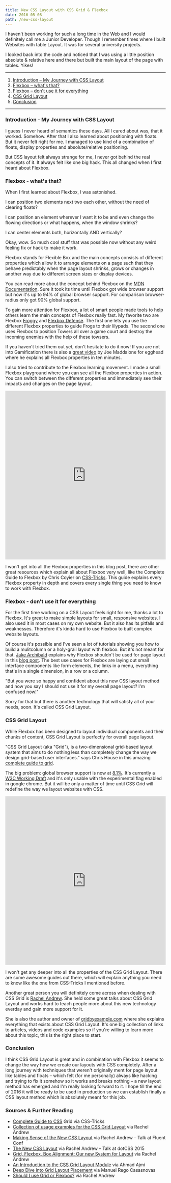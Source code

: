 ```yaml
---
title: New CSS Layout with CSS Grid & Flexbox
date: 2016-05-08
path: /new-css-layout
---
```


I haven't been working for such a long time in the Web and I would definitely call me a Junior Developer. Though I remember times where I built Websites with table Layout. It was for several university projects. 

I looked back into the code and noticed that I was using a little position absolute & relative here and there but built the main layout of the page with tables. Yikes!

---

1. [Introduction – My Journey with CSS Layout](#introduction)
2. [Flexbox – what's that?](flexbox-whats-that)
3. [Flexbox – don't use it for everything](#flexbox-dont-use-it-for-everything)
4. [CSS Grid Layout](#css-grid-layout)
5. [Conclusion](#conclusion)

---

### <a name="introduction"></a>Introduction - My Journey with CSS Layout

I guess I never heard of semantics these days. All I cared about was, that it worked. Somehow. After that I also learned about positioning with floats. But it never felt right for me. I managed to use kind of a combination of floats, display properties and absolute/relative positioning. 

But CSS layout felt always strange for me, I never got behind the real concepts of it. It always felt like one big hack. This all changed when I first heard about Flexbox.

### <a name="flexbox-whats-that"></a>Flexbox - what's that?

When I first learned about Flexbox, I was astonished. 

I can position two elements next two each other, without the need of clearing floats? 

I can position an element wherever I want it to be and even change the flowing directions or what happens, when the window shrinks? 

I can center elements both, horizontally AND vertically? 

Okay, wow. So much cool stuff that was possible now without any weird feeling fix or hack to make it work.

Flexbox stands for Flexible Box and the main concepts consists of different properties which allow it to arrange elements on a page such that they behave predictably when the page layout shrinks, grows or changes in another way due to different screen sizes or display devices.

You can read more about the concept behind Flexbox on the [MDN Documentation](https://developer.mozilla.org/en-US/docs/Web/CSS/CSS_Flexible_Box_Layout/Using_CSS_flexible_boxes). Sure it took its time until Flexbox got wide browser support but now it's up to 94% of global browser support. For comparison browser-radius only got 90% global support.

To gain more attention for Flexbox, a lot of smart people made tools to help others learn the main concepts of Flexbox really fast. My favorite two are Flexbox [Froggy](http://flexboxfroggy.com/) and [Flexbox Defense](http://www.flexboxdefense.com/). The first one lets you use the different Flexbox properties to guide Frogs to their lilypads. The second one uses Flexbox to position Towers all over a game court and destroy the incoming enemies with the help of these towsers.

If you haven't tried them out yet, don't hesitate to do it now! If you are not into Gamification there is also a [great video](https://egghead.io/lessons/misc-flexbox-fundamentals) by Joe Maddalone for egghead where he explains all Flexbox properties in ten minutes.

I also tried to contribute to the Flexbox learning movement. I made a small Flexbox playground where you can see all the Flexbox properties in action. You can switch between the different properties and immediately see their impacts and changes on the page layout.

<iframe height="530" style="width: 100%;" scrolling="no" title="Flexbox Playground" src="https://codepen.io/Mkuehb/embed/KzrqBY?height=265&theme-id=default&default-tab=result" frameborder="no" allowtransparency="true" allowfullscreen="true">
  See the Pen <a href='https://codepen.io/Mkuehb/pen/KzrqBY'>Flexbox Playground</a> by Marco Kühbauch
  (<a href='https://codepen.io/Mkuehb'>@Mkuehb</a>) on <a href='https://codepen.io'>CodePen</a>.
</iframe>

I won't get into all the Flexbox properties in this blog post, there are other great resources which explain all about Flexbox very well, like the Complete Guide to Flexbox by Chris Coyier on [CSS-Tricks](https://css-tricks.com/snippets/css/a-guide-to-flexbox/). This guide explains every Flexbox property in depth and covers every single thing you need to know to work with Flexbox.

### <a name="flexbox-dont-use-it-for-everything"></a>Flexbox - don't use it for everything

For the first time working on a CSS Layout feels right for me, thanks a lot to Flexbox. It's great to make simple layouts for small, responsive websites. I also used it in most cases on my own website. But it also has its pitfalls and weaknesses. Therefore it's kinda hard to use Flexbox to built complex website layouts.

Of course it's possible and I've seen a lot of tutorials showing you how to build a mulitcolumn or a holy-grail layout with flexbox. But it's not meant for that. [Jake Archibald](https://twitter.com/jaffathecake) explains why Flexbox shouldn't be used for page layout in this [blog post](https://jakearchibald.com/2014/dont-use-flexbox-for-page-layout/). The best use cases for Flexbox are laying out small interface components like form elements, the links in a menu, everything that's in a single dimension, in a row or a column.

"But you were so happy and confident about this new CSS layout method and now you say I should not use it for my overall page layout? I'm confused now!"

Sorry for that but there is another technology that will satisfy all of your needs, soon. It's called CSS Grid Layout.

### <a name="css-grid-layout"></a>CSS Grid Layout

While Flexbox has been designed to layout individual components and their chunks of content, CSS Grid Layout is perfectly for overall page layout.

"CSS Grid Layout (aka "Grid"), is a two-dimensional grid-based layout system that aims to do nothing less than completely change the way we design grid-based user interfaces." says Chris House in this amazing [complete guide to grid](https://css-tricks.com/snippets/css/complete-guide-grid/).

The big problem: global browser support is now at [8.1%](http://caniuse.com/#search=grid). It's currently a [W3C Working Draft](https://www.w3.org/TR/css-grid-1/) and it's only usable with the experimental flag enabled in google chrome. But it will be only a matter of time until CSS Grid will redefine the way we layout websites with CSS.

<iframe height="530" style="width: 100%;" scrolling="no" title="CSS Grid Example" src="https://codepen.io/Mkuehb/embed/EKrNMp?height=265&theme-id=default&default-tab=result" frameborder="no" allowtransparency="true" allowfullscreen="true">
  See the Pen <a href='https://codepen.io/Mkuehb/pen/EKrNMp'>CSS Grid Example</a> by Marco Kühbauch
  (<a href='https://codepen.io/Mkuehb'>@Mkuehb</a>) on <a href='https://codepen.io'>CodePen</a>.
</iframe>

I won't get any deeper into all the properties of the CSS Grid Layout. There are some awesome guides out there, which will explain anything you need to know like the one from CSS-Tricks I mentioned before.

Another great person you will definitely come across when dealing with CSS Grid is [Rachel Andrew](https://twitter.com/rachelandrew?ref_src=twsrc%5Egoogle%7Ctwcamp%5Eserp%7Ctwgr%5Eauthor). She held some great talks about CSS Grid Layout and works hard to teach people more about this new technology everday and gain more support for it.

She is also the author and owner of [gridbyexample.com](https://gridbyexample.com/) where she explains everything that exists about CSS Grid Layout. It's one big collection of links to articles, videos and code examples so if you're willing to learn more about this topic, this is the right place to start. 

### <a name="conclusion"></a> Conclusion

I think CSS Grid Layout is great and in combination with Flexbox it seems to change the way how we create our layouts with CSS completely. After a long journey with techniques that weren't originally ment for page layout like tables and floats – which felt (for me personally) always like hacking and trying to fix it somehow so it works and breaks nothing – a new layout method has emerged and I'm really looking forward to it. I hope till the end of 2016 it will be ready to be used in production so we can establish finally a CSS layout method which is absolutely meant for this job. 

### Sources & Further Reading


* [Complete Guide to CSS](https://css-tricks.com/snippets/css/complete-guide-grid/) Grid via CSS-Tricks
* [Collection of usage examples for the CSS Grid Layout](http://gridbyexample.com/) via Rachel Andrew
* [Making Sense of the New CSS Layout](https://rachelandrew.co.uk/archives/2016/03/25/making-sense-of-the-new-css-layout/) via Rachel Andrew – Talk at Fluent Conf
* [The New CSS Layout](http://www.thedotpost.com/2015/12/rachel-andrew-the-new-css-layout) via Rachel Andrew – Talk at dotCSS 2015
* [Grid, Flexbox, Box Alignment: Our new System for Layout](https://24ways.org/2015/grid-flexbox-box-alignment-our-new-system-for-layout/) via Rachel Andrew
* [An Introduction to the CSS Grid Layout Module](http://www.sitepoint.com/introduction-css-grid-layout-module/) via Ahmad Ajmi
* [Deep Dive into Grid Layout Placement](http://blogs.igalia.com/mrego/2016/02/01/deep-dive-into-grid-layout-placement/) via Manuel Rego Casasnovas
* [Should I use Grid or Flexbox?](https://rachelandrew.co.uk/archives/2016/03/30/should-i-use-grid-or-flexbox/) via Rachel Andrew


